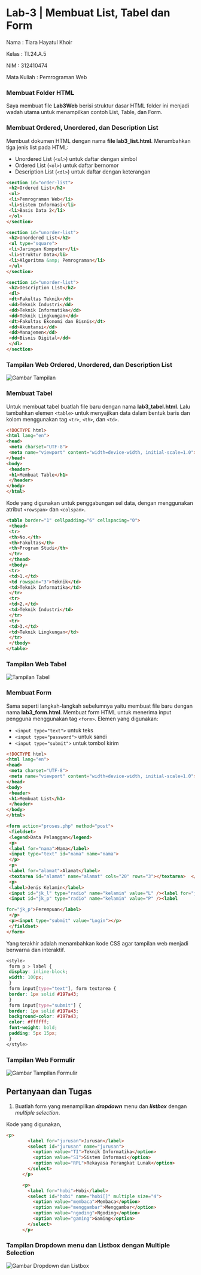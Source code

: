 # Lab-3 | Membuat List, Tabel dan Form

Nama : Tiara Hayatul Khoir

Kelas : TI.24.A.5

NIM : 312410474

Mata Kuliah : Pemrograman Web

### Membuat Folder HTML
Saya membuat file **Lab3Web** berisi struktur dasar HTML folder ini menjadi wadah utama untuk menampilkan contoh List, Table, dan Form.

### Membuat Ordered, Unordered, dan Description List
Membuat dokumen HTML dengan nama **file lab3_list.html**.
Menambahkan tiga jenis list pada HTML:
- Unordered List (`<ul>`) untuk daftar dengan simbol
- Ordered List (`<ol>`) untuk daftar bernomor
- Description List (`<dl>`) untuk daftar dengan keterangan

```html
<section id="order-list"> 
 <h2>Ordered List</h2> 
 <ol> 
 <li>Pemrograman Web</li> 
 <li>Sistem Informasi</li> 
 <li>Basis Data 2</li> 
 </ol> 
</section>

<section id="unorder-list"> 
 <h2>Unordered List</h2> 
 <ul type="square"> 
 <li>Jaringan Komputer</li> 
 <li>Struktur Data</li> 
 <li>Algoritma &amp; Pemrograman</li> 
 </ul> 
</section>

<section id="unorder-list"> 
 <h2>Description List</h2> 
 <dl> 
 <dt>Fakultas Teknik</dt> 
 <dd>Teknik Industri</dd> 
 <dd>Teknik Informatika</dd> 
 <dd>Teknik Lingkungan</dd> 
 <dt>Fakultas Ekonomi dan Bisnis</dt> 
 <dd>Akuntansi</dd> 
 <dd>Manajemen</dd> 
 <dd>Bisnis Digital</dd> 
 </dl> 
</section>
```

### Tampilan Web Ordered, Unordered, dan Description List
![Gambar Tampilan](https://github.com/tir890/Lab3Web/blob/788efe465c00edea140ad8666634bdd8c5f4f3ac/Lab3Web/empat.png)

### Membuat Tabel

Untuk membuat tabel buatlah file baru dengan nama **lab3_tabel.html**.
Lalu tambahkan elemen `<table>` untuk menyajikan data dalam bentuk baris dan kolom menggunakan tag `<tr>`, `<th>`, dan `<td>`.

```html
<!DOCTYPE html> 
<html lang="en"> 
<head> 
 <meta charset="UTF-8"> 
 <meta name="viewport" content="width=device-width, initial-scale=1.0">  <title>HTML Lanjutan</title> 
</head> 
<body> 
 <header> 
 <h1>Membuat Table</h1> 
 </header> 
</body> 
</html>
```

Kode yang digunakan untuk penggabungan sel data, dengan menggunakan atribut `<rowspan>` dan `<colspan>`.

```html
<table border="1" cellpadding="6" cellspacing="0"> 
 <thead> 
 <tr> 
 <th>No.</th> 
 <th>Fakultas</th> 
 <th>Program Studi</th> 
 </tr> 
 </thead> 
 <tbody> 
 <tr> 
 <td>1.</td> 
 <td rowspan="3">Teknik</td> 
 <td>Teknik Informatika</td> 
 </tr> 
 <tr> 
 <td>2.</td> 
 <td>Teknik Industri</td> 
 </tr> 
 <tr> 
 <td>3.</td> 
 <td>Teknik Lingkungan</td> 
 </tr> 
 </tbody> 
</table>
```

### Tampilan Web Tabel
![Tampilan Tabel](https://github.com/tir890/Lab3Web/blob/fbe8f0b137183736a393b612da0d0c9665e5f1d8/Lab3Web/enam.png)

### Membuat Form
Sama seperti langkah-langkah sebelumnya yaitu membuat file baru dengan nama **lab3_form.html**. 
Membuat form HTML untuk menerima input pengguna menggunakan tag `<form>`.
Elemen yang digunakan:
- `<input type="text">` untuk teks
- `<input type="password">` untuk sandi
- `<input type="submit">` untuk tombol kirim

```html
<!DOCTYPE html> 
<html lang="en"> 
<head> 
 <meta charset="UTF-8"> 
 <meta name="viewport" content="width=device-width, initial-scale=1.0">  <title>HTML Lanjutan</title> 
</head> 
<body> 
 <header> 
 <h1>Membuat List</h1> 
 </header> 
</body> 
</html>

<form action="proses.php" method="post"> 
 <fieldset> 
 <legend>Data Pelanggan</legend> 
 <p> 
 <label for="nama">Nama</label> 
 <input type="text" id="nama" name="nama"> 
 </p> 
 <p> 
 <label for="alamat">Alamat</label> 
 <textarea id="alamat" name="alamat" cols="20" rows="3"></textarea>  </p> 
 <p> 
 <label>Jenis Kelamin</label> 
 <input id="jk_l" type="radio" name="kelamin" value="L" /><label for="jk_l">Laki-laki</label> 
 <input id="jk_p" type="radio" name="kelamin" value="P" /><label

for="jk_p">Perempuan</label> 
 </p> 
 <p><input type="submit" value="Login"></p> 
 </fieldset> 
</form>
```

Yang terakhir adalah menambahkan kode CSS agar tampilan web menjadi berwarna dan interaktif.

```css
<style> 
 form p > label { 
 display: inline-block; 
 width: 100px; 
 } 
 form input[type="text"], form textarea { 
 border: 1px solid #197a43; 
 } 
 form input[type="submit"] { 
 border: 1px solid #197a43; 
 background-color: #197a43; 
 color: #ffffff; 
 font-weight: bold; 
 padding: 5px 15px; 
 } 
</style>
```

### Tampilan Web Formulir
![Gambar Tampilan Formulir](https://github.com/tir890/Lab3Web/blob/98ab8fdb3cbf12f626eb234e2e362e96954586f3/Lab3Web/delapan.png)

## Pertanyaan dan Tugas 
1. Buatlah form yang menampilkan ***dropdown*** menu dan ***listbox*** dengan _multiple selection_.

Kode yang digunakan,
```html
<p>
        <label for="jurusan">Jurusan</label>
        <select id="jurusan" name="jurusan">
          <option value="TI">Teknik Informatika</option>
          <option value="SI">Sistem Informasi</option>
          <option value="RPL">Rekayasa Perangkat Lunak</option>
        </select>
      </p>

      <p>
        <label for="hobi">Hobi</label>
        <select id="hobi" name="hobi[]" multiple size="4">
          <option value="membaca">Membaca</option>
          <option value="menggambar">Menggambar</option>
          <option value="ngoding">Ngoding</option>
          <option value="gaming">Gaming</option>
        </select>
      </p>
```

### Tampilan Dropdown menu dan Listbox dengan Multiple Selection
![Gambar Dropdown dan Listbox](https://github.com/tir890/Lab3Web/blob/5ac496f7c0eeff29af0064bb7ba029cda4603fe1/dropdown%20dan%20listbox.png)

